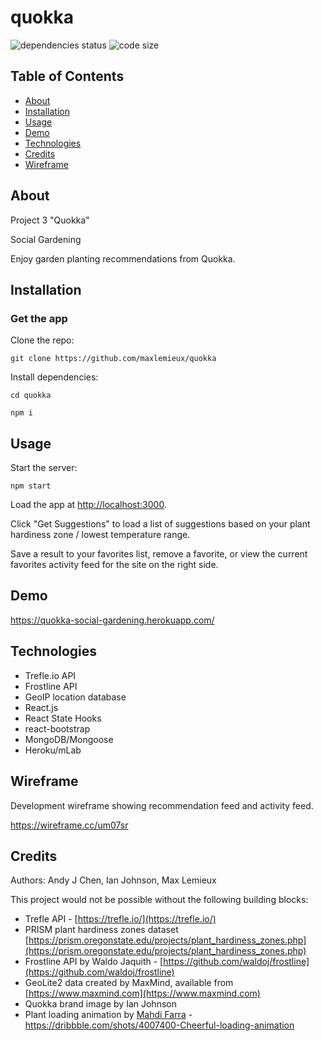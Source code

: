 # quokka
![dependencies status](https://img.shields.io/david/cwalker226/Cangaroo?style=for-the-badge)
![code size](https://img.shields.io/github/languages/code-size/cwalker226/Cangaroo?style=for-the-badge)

## Table of Contents
* [About](#about)
* [Installation](#installation)
* [Usage](#usage)
* [Demo](#demo)
* [Technologies](#technologies)
* [Credits](#credits)
* [Wireframe](#wireframe)

## About
Project 3 "Quokka"

Social Gardening

Enjoy garden planting recommendations from Quokka.

## Installation

### Get the app

Clone the repo:

`git clone https://github.com/maxlemieux/quokka`

Install dependencies:

`cd quokka`

`npm i`

## Usage

Start the server:

`npm start`

Load the app at [http://localhost:3000](http://localhost:3000).

Click "Get Suggestions" to load a list of suggestions based on your plant hardiness zone / lowest temperature range.

Save a result to your favorites list, remove a favorite, or view the current favorites activity feed for the site on the right side.

## Demo
https://quokka-social-gardening.herokuapp.com/

## Technologies
* Trefle.io API
* Frostline API
* GeoIP location database
* React.js
* React State Hooks
* react-bootstrap
* MongoDB/Mongoose
* Heroku/mLab

## Wireframe
Development wireframe showing recommendation feed and activity feed.

https://wireframe.cc/um07sr

## Credits

Authors: Andy J Chen, Ian Johnson, Max Lemieux

This project would not be possible without the following building blocks:

* Trefle API - [https://trefle.io/](https://trefle.io/)
* PRISM plant hardiness zones dataset [https://prism.oregonstate.edu/projects/plant_hardiness_zones.php](https://prism.oregonstate.edu/projects/plant_hardiness_zones.php)
* Frostline API by Waldo Jaquith - [https://github.com/waldoj/frostline](https://github.com/waldoj/frostline)
* GeoLite2 data created by MaxMind, available from [https://www.maxmind.com](https://www.maxmind.com)
* Quokka brand image by Ian Johnson
* Plant loading animation by [Mahdi Farra](https://twitter.com/mahdif) - https://dribbble.com/shots/4007400-Cheerful-loading-animation
